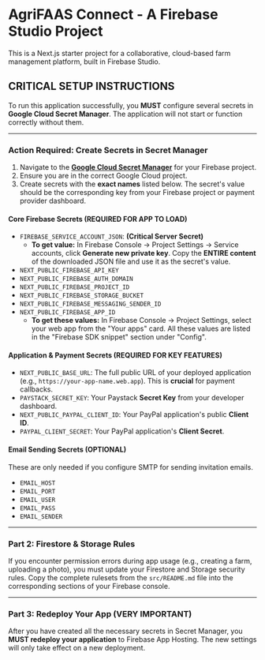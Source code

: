 
# AgriFAAS Connect - A Firebase Studio Project

This is a Next.js starter project for a collaborative, cloud-based farm management platform, built in Firebase Studio.

## **CRITICAL SETUP INSTRUCTIONS**

To run this application successfully, you **MUST** configure several secrets in **Google Cloud Secret Manager**. The application will not start or function correctly without them.

---

### **Action Required: Create Secrets in Secret Manager**

1.  Navigate to the **[Google Cloud Secret Manager](https://console.cloud.google.com/security/secret-manager)** for your Firebase project.
2.  Ensure you are in the correct Google Cloud project.
3.  Create secrets with the **exact names** listed below. The secret's value should be the corresponding key from your Firebase project or payment provider dashboard.

#### **Core Firebase Secrets (REQUIRED FOR APP TO LOAD)**

*   `FIREBASE_SERVICE_ACCOUNT_JSON`: **(Critical Server Secret)**
    *   **To get value:** In Firebase Console -> Project Settings -> Service accounts, click **Generate new private key**. Copy the **ENTIRE content** of the downloaded JSON file and use it as the secret's value.
*   `NEXT_PUBLIC_FIREBASE_API_KEY`
*   `NEXT_PUBLIC_FIREBASE_AUTH_DOMAIN`
*   `NEXT_PUBLIC_FIREBASE_PROJECT_ID`
*   `NEXT_PUBLIC_FIREBASE_STORAGE_BUCKET`
*   `NEXT_PUBLIC_FIREBASE_MESSAGING_SENDER_ID`
*   `NEXT_PUBLIC_FIREBASE_APP_ID`
    *   **To get these values:** In Firebase Console -> Project Settings, select your web app from the "Your apps" card. All these values are listed in the "Firebase SDK snippet" section under "Config".

#### **Application & Payment Secrets (REQUIRED FOR KEY FEATURES)**

*   `NEXT_PUBLIC_BASE_URL`: The full public URL of your deployed application (e.g., `https://your-app-name.web.app`). This is **crucial** for payment callbacks.
*   `PAYSTACK_SECRET_KEY`: Your Paystack **Secret Key** from your developer dashboard.
*   `NEXT_PUBLIC_PAYPAL_CLIENT_ID`: Your PayPal application's public **Client ID**.
*   `PAYPAL_CLIENT_SECRET`: Your PayPal application's **Client Secret**.

#### **Email Sending Secrets (OPTIONAL)**
These are only needed if you configure SMTP for sending invitation emails.
*   `EMAIL_HOST`
*   `EMAIL_PORT`
*   `EMAIL_USER`
*   `EMAIL_PASS`
*   `EMAIL_SENDER`

---

### **Part 2: Firestore & Storage Rules**

If you encounter permission errors during app usage (e.g., creating a farm, uploading a photo), you must update your Firestore and Storage security rules. Copy the complete rulesets from the `src/README.md` file into the corresponding sections of your Firebase console.

---

### **Part 3: Redeploy Your App (VERY IMPORTANT)**

After you have created all the necessary secrets in Secret Manager, you **MUST redeploy your application** to Firebase App Hosting. The new settings will only take effect on a new deployment.


